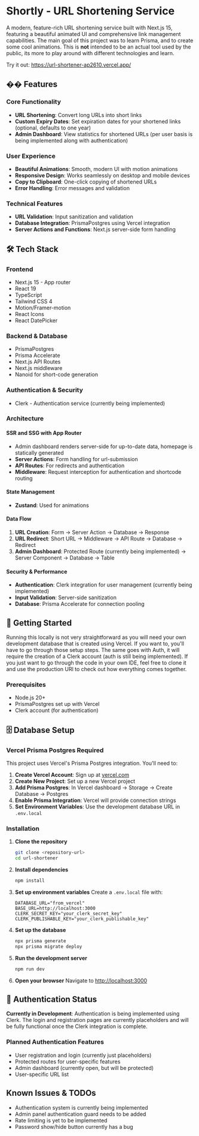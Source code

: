 # Shortly - URL Shortening Service

A modern, feature-rich URL shortening service built with Next.js 15, featuring a beautiful animated UI and comprehensive link management capabilities. The main goal of this project was to learn Prisma, and to create some cool animations. This is **not** intended to be an actual tool used by the public, its more to play around with different technologies and learn.

Try it out: https://url-shortener-ap2610.vercel.app/

## �� Features

### Core Functionality
- **URL Shortening**: Convert long URLs into short links
- **Custom Expiry Dates**: Set expiration dates for your shortened links (optional, defaults to one year)
- **Admin Dashboard**: View statistics for shortened URLs (per user basis is being implemented along with authentication)

### User Experience
- **Beautiful Animations**: Smooth, modern UI with motion animations
- **Responsive Design**: Works seamlessly on desktop and mobile devices
- **Copy to Clipboard**: One-click copying of shortened URLs
- **Error Handling**: Error messages and validation

### Technical Features
- **URL Validation**: Input sanitization and validation
- **Database Integration**: PrismaPostgres using Vercel integration
- **Server Actions and Functions**: Next.js server-side form handling

## 🛠️ Tech Stack

### Frontend
- Next.js 15 - App router
- React 19
- TypeScript
- Tailwind CSS 4
- Motion/Framer-motion
- React Icons
- React DatePicker

### Backend & Database
- PrismaPostgres
- Prisma Accelerate
- Next.js API Routes
- Next.js middleware
- Nanoid for short-code generation

### Authentication & Security
- Clerk - Authentication service (currently being implemented)

### Architecture

#### **SSR and SSG with App Router**
- Admin dashboard renders server-side for up-to-date data, homepage is statically generated
- **Server Actions**: Form handling for url-submission
- **API Routes**: For redirects and authentication
- **Middleware**: Request interception for authentication and shortcode routing

#### **State Management**
- **Zustand**: Used for animations

#### **Data Flow**
1. **URL Creation**: Form → Server Action → Database → Response
2. **URL Redirect**: Short URL → Middleware → API Route → Database → Redirect
3. **Admin Dashboard**: Protected Route (currently being implemented) → Server Component → Database → Table

#### **Security & Performance**
- **Authentication**: Clerk integration for user management (currently being implemented)
- **Input Validation**: Server-side sanitization
- **Database**: Prisma Accelerate for connection pooling

## 🔧 Getting Started

Running this locally is not very straightforward as you will need your own development database that is created using Vercel. If you want to, you'll have to go through those setup steps. The same goes with Auth, it will require the creation of a Clerk account (auth is still being implemented). If you just want to go through the code in your own IDE, feel free to clone it and use the production URl to check out how everything comes together.

### Prerequisites
- Node.js 20+ 
- PrismaPostgres set up with Vercel
- Clerk account (for authentication)

## 🗄️ Database Setup

### **Vercel Prisma Postgres Required**
This project uses Vercel's Prisma Postgres integration. You'll need to:

1. **Create Vercel Account**: Sign up at [vercel.com](https://vercel.com)
2. **Create New Project**: Set up a new Vercel project
3. **Add Prisma Postgres**: In Vercel dashboard → Storage → Create Database → Postgres
4. **Enable Prisma Integration**: Vercel will provide connection strings
5. **Set Environment Variables**: Use the development database URL in `.env.local`

### Installation

1. **Clone the repository**
   ```bash
   git clone <repository-url>
   cd url-shortener
   ```

2. **Install dependencies**
   ```bash
   npm install
   ```

3. **Set up environment variables**
   Create a `.env.local` file with:
   ```env
   DATABASE_URL="from_vercel"
   BASE_URL=http://localhost:3000
   CLERK_SECRET_KEY="your_clerk_secret_key"
   CLERK_PUBLISHABLE_KEY="your_clerk_publishable_key"
   ```

4. **Set up the database**
   ```bash
   npx prisma generate
   npx prisma migrate deploy
   ```

5. **Run the development server**
   ```bash
   npm run dev
   ```

6. **Open your browser**
   Navigate to [http://localhost:3000](http://localhost:3000)


## 🔐 Authentication Status

**Currently in Development**: Authentication is being implemented using Clerk. The login and registration pages are currently placeholders and will be fully functional once the Clerk integration is complete.

### Planned Authentication Features
- User registration and login (currently just placeholders)
- Protected routes for user-specific features
- Admin dashboard (currently open, but will be protected)
- User-specific URL list

## Known Issues & TODOs

- Authentication system is currently being implemented
- Admin panel authentication guard needs to be added
- Rate limiting is yet to be implemented
- Password show/hide button currently has a bug


